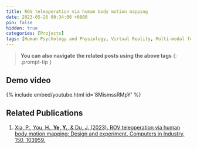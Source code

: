 ```yaml
---
title: ROV teleoperation via human body motion mapping
date: 2023-05-26 00:34:00 +0800
pin: false
hidden: true
categories: [Projects]
tags: [Human Psychology and Physiology, Virtual Reality, Multi-modal feedback, Inverse Kinematics, Human-Machine Interaction]
---
```



> **You can also navigate the related posts using the above tags**
{: .prompt-tip }


## Demo video

{% include embed/youtube.html id='8MismssRMpY' %}


## Related Publications
1.  [Xia, P., You, H., **Ye, Y.**, & Du, J. (2023). ROV teleoperation via human body motion mapping: Design and experiment. Computers in Industry, 150, 103959.](https://www.sciencedirect.com/science/article/pii/S0166361523001094)
